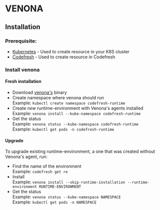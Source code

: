 # VENONA

## Installation

### Prerequisite:
* [Kubernetes](https://kubernetes.io/docs/tasks/tools/install-kubectl/) - Used to create resource in your K8S cluster
* [Codefresh](https://codefresh-io.github.io/cli/) - Used to create resource in Codefresh


### Install venona
#### Fresh installation
* Download [venona's](https://github.com/codefresh-io/venona/releases) binary
* Create namespace where venona should run<br />
Example: `kubectl create namespace codefresh-runtime`
* Create *new* runtime-environment with Venona's agents installed <br />
Example: `venona install --kube-namespace codefresh-runtime`
* Get the status <br />
Example: `venona status --kube-namespace codefresh-runtime`  
Example: `kubectl get pods -n codefresh-runtime`

#### Upgrade
To upgrade existing runtime-environment, a one that was created without Venona's agent, run:
* Find the name of the environment <br />
Example: `codefresh get re`
* Install <br />
Example: `venona install --skip-runtime-installation --runtime-environment RUNTIME-ENVIRONMENT`
* Get the status <br />
Example: `venona status --kube-namespace NAMESPACE`  
Example: `kubectl get pods -n NAMESPACE`